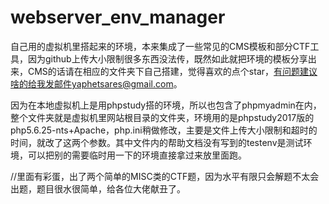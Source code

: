 # webserver_env_manager
自己用的虚拟机里搭起来的环境，本来集成了一些常见的CMS模板和部分CTF工具，因为github上传大小限制很多东西没法传，既然如此就把环境的模板分享出来，CMS的话请在相应的文件夹下自己搭建，觉得喜欢的点个star，有问题建议啥的给我发邮件yaphetsares@gmail.com。

因为在本地虚拟机上是用phpstudy搭的环境，所以也包含了phpmyadmin在内，整个文件夹就是虚拟机里网站根目录的文件夹，环境用的是phpstudy2017版的php5.6.25-nts+Apache，php.ini稍做修改，主要是文件上传大小限制和超时的时间，就改了这两个参数。其中文件内的帮助文档没有写到的testenv是测试环境，可以把别的需要临时用一下的环境直接拿过来放里面跑。

//里面有彩蛋，出了两个简单的MISC类的CTF题，因为水平有限只会解题不太会出题，题目很水很简单，给各位大佬献丑了。

